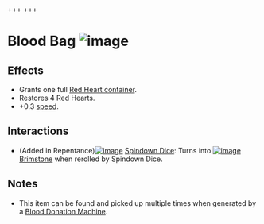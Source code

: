 +++
+++

 # Blood Bag ![image](/image/Blood_Bag.png) 


Effects
---------


* Grants one full [Red Heart container](/wiki/Red_Heart_container "Red Heart container").
* Restores 4 Red Hearts.
* +0.3 [speed](/wiki/Speed "Speed").


Interactions
--------------


* (Added in Repentance)[![image](/image/Spindown_Dice.png)](/wiki/Spindown_Dice "Spindown Dice") [Spindown Dice](/wiki/Spindown_Dice "Spindown Dice"): Turns into [![image](/image/Brimstone.png)](/wiki/Brimstone "Brimstone") [Brimstone](/wiki/Brimstone "Brimstone") when rerolled by Spindown Dice.


Notes
-------


* This item can be found and picked up multiple times when generated by a [Blood Donation Machine](/wiki/Blood_Donation_Machine "Blood Donation Machine").


